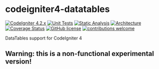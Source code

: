 # codeigniter4-datatables
[![CodeIgniter 4.2.x](https://img.shields.io/badge/CodeIgniter-4.2.x-orange.svg)](https://codeigniter.com/)
[![Unit Tests](https://github.com/atsanna/codeigniter4-datatables/workflows/PHPUnit/badge.svg)](https://github.com/atsanna/codeigniter4-datatables/actions/workflows/test.yml)
[![Static Analysis](https://github.com/atsanna/codeigniter4-datatables/workflows/PHPStan/badge.svg)](https://github.com/atsanna/codeigniter4-datatables/actions/workflows/analyze.yml)
[![Architecture](https://github.com/atsanna/codeigniter4-datatables/workflows/Deptrac/badge.svg)](https://github.com/atsanna/codeigniter4-datatables/actions/workflows/inspect.yml)
[![Coverage Status](https://coveralls.io/repos/github/atsanna/codeigniter4-datatables/badge.svg?branch=develop)](https://coveralls.io/github/atsanna/codeigniter4-datatables?branch=main)
[![GitHub license](https://img.shields.io/github/license/atsanna/codeigniter4-datatables)](https://github.com/atsanna/codeigniter4-datatables/blob/main/LICENSE)
[![contributions welcome](https://img.shields.io/badge/contributions-welcome-brightgreen.svg?style=flat)](https://github.com/atsanna/codeigniter4-datatables/pulls)

DataTables support for CodeIgniter 4

## Warning: this is a non-functional experimental version!

